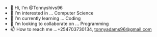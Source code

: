 - 👋 Hi, I’m @Tonnyshivs96
- 👀 I’m interested in ... Computer Science
- 🌱 I’m currently learning ... Coding
- 💞️ I’m looking to collaborate on ... Programming
- 📫 How to reach me ...+254703730134, tonnyadams96@gmail.com

<!---
Tonnyshivs96/Tonnyshivs96 is a ✨ special ✨ repository because its `README.md` (this file) appears on your GitHub profile.
You can click the Preview link to take a look at your changes.
--->

